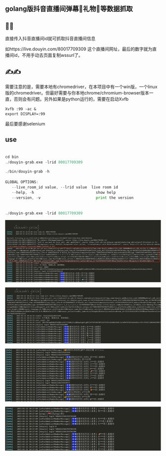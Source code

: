 ## golang版抖音直播间弹幕📃礼物🎁等数据抓取

## 🤩🤩
直接传入抖音直播间id就可抓取抖音直播间信息   

如https://live.douyin.com/80017709309 这个直播间网址，最后的数字就为直播间id，不用手动去页面复制wssurl了。 

## ✍✍
需要注意的是，需要本地有chromedriver，在本项目中有一个win版，一个linux版的chromedriver。但最好需要与你本地chrome/chromium-browser版本一直，否则会有问题。另外如果是python运行的，需要在启动Xvfb   

```shell
Xvfb :99 -ac &
export DISPLAY=:99

```

最后要感谢selenium

## use
```go

cd bin
./douyin-grab.exe -lrid 80017709309

```

```go
./bin/douyin-grab -h

GLOBAL OPTIONS:
   --live_room_id value, --lrid value  live room id
   --help, -h                            show help
   --version, -v                         print the version


./douyin-grab.exe -lrid 80017709309
```  

![](https://raw.githubusercontent.com/HughNian/douyin-grab/main/images/0.png)  

![](https://raw.githubusercontent.com/HughNian/douyin-grab/main/images/2.png)  

![](https://raw.githubusercontent.com/HughNian/douyin-grab/main/images/3.png)  

![](https://raw.githubusercontent.com/HughNian/douyin-grab/main/images/1.png)  
